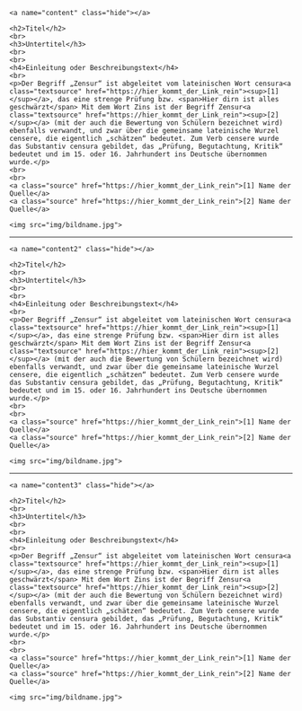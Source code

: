 <!-- Elena -->


<div id="content" class="container">

    <a name="content" class="hide"></a>
    
    <h2>Titel</h2>
    <br>
    <h3>Untertitel</h3>
    <br>
    <br>
    <h4>Einleitung oder Beschreibungstext</h4>
    <br>
    <p>Der Begriff „Zensur“ ist abgeleitet vom lateinischen Wort censura<a class="textsource" href="https://hier_kommt_der_Link_rein"><sup>[1]</sup></a>, das eine strenge Prüfung bzw. <span>Hier dirn ist alles geschwärzt</span> Mit dem Wort Zins ist der Begriff Zensur<a class="textsource" href="https://hier_kommt_der_Link_rein"><sup>[2]</sup></a> (mit der auch die Bewertung von Schülern bezeichnet wird) ebenfalls verwandt, und zwar über die gemeinsame lateinische Wurzel censere, die eigentlich „schätzen“ bedeutet. Zum Verb censere wurde das Substantiv censura gebildet, das „Prüfung, Begutachtung, Kritik“ bedeutet und im 15. oder 16. Jahrhundert ins Deutsche übernommen wurde.</p>
    <br>
    <br>
    <a class="source" href="https://hier_kommt_der_Link_rein">[1] Name der Quelle</a>
    <a class="source" href="https://hier_kommt_der_Link_rein">[2] Name der Quelle</a>
   
    <img src="img/bildname.jpg">
   
</div>

<!-- Elena Ende -->


-------------------------------------------------------------


<!-- David -->

<div id="content2" class="container">

    <a name="content2" class="hide"></a>
    
    <h2>Titel</h2>
    <br>
    <h3>Untertitel</h3>
    <br>
    <br>
    <h4>Einleitung oder Beschreibungstext</h4>
    <br>
    <p>Der Begriff „Zensur“ ist abgeleitet vom lateinischen Wort censura<a class="textsource" href="https://hier_kommt_der_Link_rein"><sup>[1]</sup></a>, das eine strenge Prüfung bzw. <span>Hier dirn ist alles geschwärzt</span> Mit dem Wort Zins ist der Begriff Zensur<a class="textsource" href="https://hier_kommt_der_Link_rein"><sup>[2]</sup></a> (mit der auch die Bewertung von Schülern bezeichnet wird) ebenfalls verwandt, und zwar über die gemeinsame lateinische Wurzel censere, die eigentlich „schätzen“ bedeutet. Zum Verb censere wurde das Substantiv censura gebildet, das „Prüfung, Begutachtung, Kritik“ bedeutet und im 15. oder 16. Jahrhundert ins Deutsche übernommen wurde.</p>
    <br>
    <br>
    <a class="source" href="https://hier_kommt_der_Link_rein">[1] Name der Quelle</a>
    <a class="source" href="https://hier_kommt_der_Link_rein">[2] Name der Quelle</a>
   
    <img src="img/bildname.jpg">
   
</div>

<!-- David Ende -->



-------------------------------------------------------------



<!-- Pia -->

<div id="content3" class="container">

    <a name="content3" class="hide"></a>
    
    <h2>Titel</h2>
    <br>
    <h3>Untertitel</h3>
    <br>
    <br>
    <h4>Einleitung oder Beschreibungstext</h4>
    <br>
    <p>Der Begriff „Zensur“ ist abgeleitet vom lateinischen Wort censura<a class="textsource" href="https://hier_kommt_der_Link_rein"><sup>[1]</sup></a>, das eine strenge Prüfung bzw. <span>Hier dirn ist alles geschwärzt</span> Mit dem Wort Zins ist der Begriff Zensur<a class="textsource" href="https://hier_kommt_der_Link_rein"><sup>[2]</sup></a> (mit der auch die Bewertung von Schülern bezeichnet wird) ebenfalls verwandt, und zwar über die gemeinsame lateinische Wurzel censere, die eigentlich „schätzen“ bedeutet. Zum Verb censere wurde das Substantiv censura gebildet, das „Prüfung, Begutachtung, Kritik“ bedeutet und im 15. oder 16. Jahrhundert ins Deutsche übernommen wurde.</p>
    <br>
    <br>
    <a class="source" href="https://hier_kommt_der_Link_rein">[1] Name der Quelle</a>
    <a class="source" href="https://hier_kommt_der_Link_rein">[2] Name der Quelle</a>
   
    <img src="img/bildname.jpg">
   
</div>


<!-- Pia Ende -->
